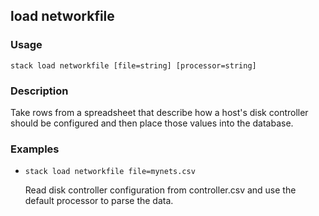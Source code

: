 ## load networkfile

### Usage

`stack load networkfile [file=string] [processor=string]`

### Description

Take rows from a spreadsheet that describe how a host's disk controller
	should be configured and then place those values into the database.

### Examples

* `stack load networkfile file=mynets.csv`

   Read disk controller configuration from controller.csv and use the
	default processor to parse the data.



